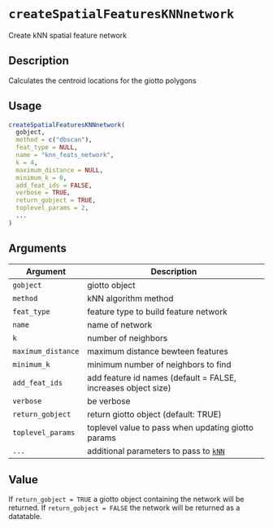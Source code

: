 # `createSpatialFeaturesKNNnetwork`

Create kNN spatial feature network


## Description

Calculates the centroid locations for the giotto polygons


## Usage

```r
createSpatialFeaturesKNNnetwork(
  gobject,
  method = c("dbscan"),
  feat_type = NULL,
  name = "knn_feats_network",
  k = 4,
  maximum_distance = NULL,
  minimum_k = 0,
  add_feat_ids = FALSE,
  verbose = TRUE,
  return_gobject = TRUE,
  toplevel_params = 2,
  ...
)
```


## Arguments

Argument      |Description
------------- |----------------
`gobject`     |     giotto object
`method`     |     kNN algorithm method
`feat_type`     |     feature type to build feature network
`name`     |     name of network
`k`     |     number of neighbors
`maximum_distance`     |     maximum distance bewteen features
`minimum_k`     |     minimum number of neighbors to find
`add_feat_ids`     |     add feature id names (default = FALSE, increases object size)
`verbose`     |     be verbose
`return_gobject`     |     return giotto object (default: TRUE)
`toplevel_params`     |     toplevel value to pass when updating giotto params
`...`     |     additional parameters to pass to [`kNN`](#knn)


## Value

If `return_gobject = TRUE` a giotto object containing the network
 will be returned. If `return_gobject = FALSE` the network will be returned
 as a datatable.


